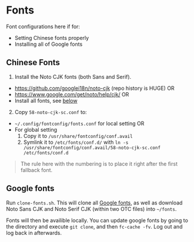 # Fonts

Font configurations here if for:

  - Setting Chinese fonts properly
  - Installing all of Google fonts

## Chinese Fonts

1. Install the Noto CJK fonts (both Sans and Serif).
  - https://github.com/googlei18n/noto-cjk (repo history is HUGE) OR
  - https://www.google.com/get/noto/help/cjk/ OR
  - Install all fonts, see [below](#google-fonts)
2. Copy `58-noto-cjk-sc.conf` to:
  - `~/.config/fontconfig/fonts.conf` for local setting OR
  - For global setting
    1. Copy it to `/usr/share/fontconfig/conf.avail`
    2. Symlink it to `/etc/fonts/conf.d/` with `ln -s /usr/share/fontconfig/conf.avail/58-noto-cjk-sc.conf /etc/fonts/conf.d`

> The rule here with the numbering is to place it right after the first fallback font.

## Google fonts

Run `clone-fonts.sh`. This will clone all [Google fonts](https://github.com/google/fonts), as well as download Noto Sans CJK and Noto Serif CJK (within two OTC files) into `~/fonts`.

Fonts will then be availible locally. You can update google fonts by going to the directory and execute `git clone`, and then `fc-cache -fv`. Log out and log back in afterwards.
